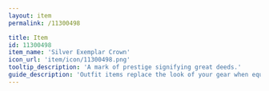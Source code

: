 ```yaml
---
layout: item
permalink: /11300498

title: Item
id: 11300498
item_name: 'Silver Exemplar Crown'
icon_url: 'item/icon/11300498.png'
tooltip_description: 'A mark of prestige signifying great deeds.'
guide_description: 'Outfit items replace the look of your gear when equipped.'
---
```

